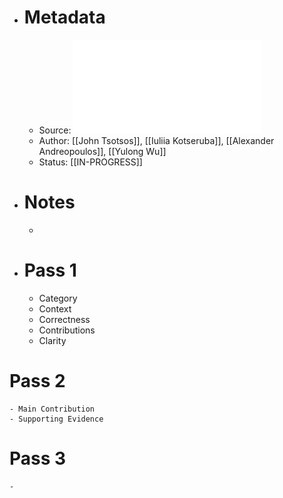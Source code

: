 - # Metadata
	- Source: ![A Possible Reason for why Data-Driven Beats Theory-Driven Computer Vision.pdf](../assets/A_Possible_Reason_for_why_Data-Driven_Beats_Theory-Driven_Computer_Vision_1683816979289_0.pdf)
	- Author: [[John Tsotsos]], [[Iuliia Kotseruba]], [[Alexander Andreopoulos]], [[Yulong Wu]]
	- Status: [[IN-PROGRESS]]
- # Notes
	-
- # Pass 1
	- Category
	- Context
	- Correctness
	- Contributions
	- Clarity
# Pass 2
	- Main Contribution
	- Supporting Evidence
# Pass 3
	-